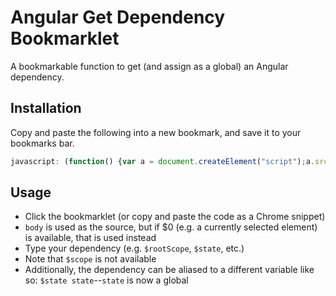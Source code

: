 # Angular Get Dependency Bookmarklet

A bookmarkable function to get (and assign as a global) an Angular dependency.

## Installation

Copy and paste the following into a new bookmark, and save it to your bookmarks bar.

```javascript
javascript: (function() {var a = document.createElement("script");a.src = "https://rawgit.com/DSchau/angular-get-dependency-bookmarklet/master/angular-get-dependency-bookmarklet.js";a.onload=function(){window.getDependency()};document.head.appendChild(a)})();
```

## Usage

- Click the bookmarklet (or copy and paste the code as a Chrome snippet)
 - `body` is used as the source, but if $0 (e.g. a currently selected element) is available, that is used instead
- Type your dependency (e.g. `$rootScope`, `$state`, etc.)
 - Note that `$scope` is not available
 - Additionally, the dependency can be aliased to a different variable like so: `$state state`--`state` is now a global